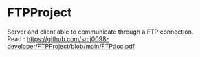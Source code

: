 # FTPProject
Server and client able to communicate through a FTP connection.<Br>
Read : https://github.com/smj0098-developer/FTPProject/blob/main/FTPdoc.pdf
